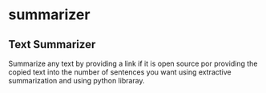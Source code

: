 # summarizer
## Text Summarizer

Summarize any text by providing a link if it is open source por providing the copied text into the number of sentences you want using extractive summarization and using python libraray.
